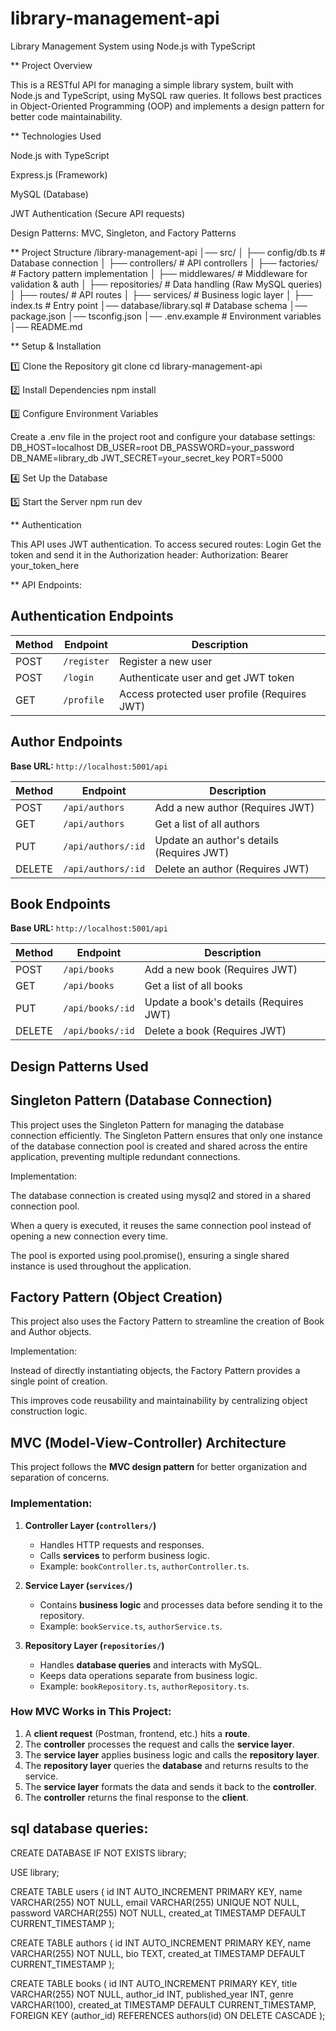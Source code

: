 # library-management-api
 Library Management System using Node.js with TypeScript 

** Project Overview

This is a RESTful API for managing a simple library system, built with Node.js and TypeScript, using MySQL raw queries. It follows best practices in Object-Oriented Programming (OOP) and implements a design pattern for better code maintainability.

** Technologies Used

Node.js with TypeScript

Express.js (Framework)

MySQL (Database)

JWT Authentication (Secure API requests)

Design Patterns: MVC, Singleton, and Factory Patterns

** Project Structure
/library-management-api
│── src/
│   ├── config/db.ts  # Database connection
│   ├── controllers/  # API controllers
│   ├── factories/    # Factory pattern implementation
│   ├── middlewares/  # Middleware for validation & auth
│   ├── repositories/ # Data handling (Raw MySQL queries)
│   ├── routes/       # API routes
│   ├── services/     # Business logic layer
│   ├── index.ts      # Entry point
│── database/library.sql  # Database schema
│── package.json
│── tsconfig.json
│── .env.example  # Environment variables
│── README.md



** Setup & Installation

1️⃣ Clone the Repository
git clone 
cd library-management-api

2️⃣ Install Dependencies
npm install

3️⃣ Configure Environment Variables

Create a .env file in the project root and configure your database settings:
DB_HOST=localhost
DB_USER=root
DB_PASSWORD=your_password
DB_NAME=library_db
JWT_SECRET=your_secret_key
PORT=5000

4️⃣ Set Up the Database

5️⃣ Start the Server
npm run dev



** Authentication

This API uses JWT authentication. To access secured routes:
Login 
Get the token and send it in the Authorization header:
Authorization: Bearer your_token_here


** API Endpoints:
## Authentication Endpoints

| Method | Endpoint     | Description |
|--------|-------------|-------------|
| POST   | `/register` | Register a new user |
| POST   | `/login`    | Authenticate user and get JWT token |
| GET    | `/profile`  | Access protected user profile (Requires JWT) |

##  Author Endpoints

**Base URL:** `http://localhost:5001/api`

| Method | Endpoint              | Description |
|--------|----------------------|-------------|
| POST   | `/api/authors`       | Add a new author (Requires JWT) |
| GET    | `/api/authors`       | Get a list of all authors |
| PUT    | `/api/authors/:id`   | Update an author's details (Requires JWT) |
| DELETE | `/api/authors/:id`   | Delete an author (Requires JWT) |


##  Book Endpoints

**Base URL:** `http://localhost:5001/api`

| Method | Endpoint         | Description |
|--------|-----------------|-------------|
| POST   | `/api/books`    | Add a new book (Requires JWT) |
| GET    | `/api/books`    | Get a list of all books |
| PUT    | `/api/books/:id` | Update a book's details (Requires JWT) |
| DELETE | `/api/books/:id` | Delete a book (Requires JWT) |


## Design Patterns Used

## Singleton Pattern (Database Connection)

This project uses the Singleton Pattern for managing the database connection efficiently. The Singleton Pattern ensures that only one instance of the database connection pool is created and shared across the entire application, preventing multiple redundant connections.

Implementation:

The database connection is created using mysql2 and stored in a shared connection pool.

When a query is executed, it reuses the same connection pool instead of opening a new connection every time.

The pool is exported using pool.promise(), ensuring a single shared instance is used throughout the application.

## Factory Pattern (Object Creation)

This project also uses the Factory Pattern to streamline the creation of Book and Author objects.

Implementation:

Instead of directly instantiating objects, the Factory Pattern provides a single point of creation.

This improves code reusability and maintainability by centralizing object construction logic.


## MVC (Model-View-Controller) Architecture

This project follows the **MVC design pattern** for better organization and separation of concerns.

### Implementation:

1. **Controller Layer (`controllers/`)**
   - Handles HTTP requests and responses.
   - Calls **services** to perform business logic.
   - Example: `bookController.ts`, `authorController.ts`.

2. **Service Layer (`services/`)**
   - Contains **business logic** and processes data before sending it to the repository.
   - Example: `bookService.ts`, `authorService.ts`.

3. **Repository Layer (`repositories/`)**
   - Handles **database queries** and interacts with MySQL.
   - Keeps data operations separate from business logic.
   - Example: `bookRepository.ts`, `authorRepository.ts`.

### How MVC Works in This Project:
1. A **client request** (Postman, frontend, etc.) hits a **route**.
2. The **controller** processes the request and calls the **service layer**.
3. The **service layer** applies business logic and calls the **repository layer**.
4. The **repository layer** queries the **database** and returns results to the service.
5. The **service layer** formats the data and sends it back to the **controller**.
6. The **controller** returns the final response to the **client**.



## sql database queries:
CREATE DATABASE IF NOT EXISTS library;

USE library;

CREATE TABLE users (
    id INT AUTO_INCREMENT PRIMARY KEY,
    name VARCHAR(255) NOT NULL,
    email VARCHAR(255) UNIQUE NOT NULL,
    password VARCHAR(255) NOT NULL,
    created_at TIMESTAMP DEFAULT CURRENT_TIMESTAMP
);

CREATE TABLE authors (
    id INT AUTO_INCREMENT PRIMARY KEY,
    name VARCHAR(255) NOT NULL,
    bio TEXT,
    created_at TIMESTAMP DEFAULT CURRENT_TIMESTAMP
);

CREATE TABLE books (
    id INT AUTO_INCREMENT PRIMARY KEY,
    title VARCHAR(255) NOT NULL,
    author_id INT,
    published_year INT,
    genre VARCHAR(100),
    created_at TIMESTAMP DEFAULT CURRENT_TIMESTAMP,
    FOREIGN KEY (author_id) REFERENCES authors(id) ON DELETE CASCADE
);





 
